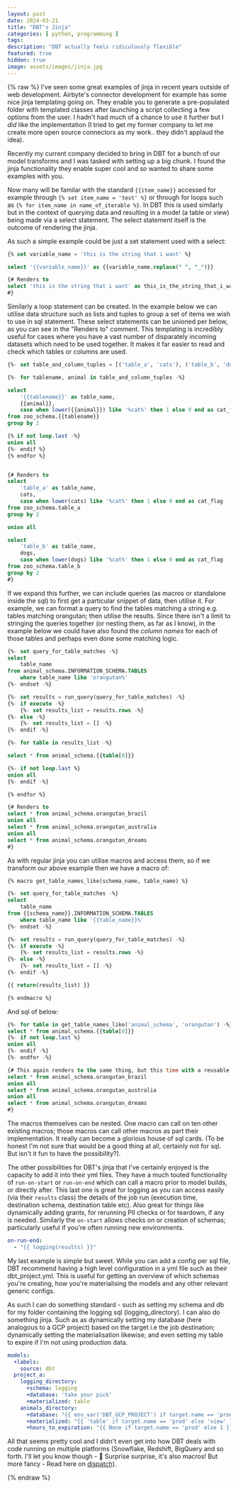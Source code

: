 ```yaml
---
layout: post
date: 2024-03-21
title: "DBT's Jinja"
categories: [ python, programming ]
tags: 
description: "DBT actually feels ridiculously flexible"
featured: true
hidden: true
image: assets/images/jinja.jpg
---
```

{% raw %}
I've seen some great examples of jinja in recent years outside of web development. Airbyte's connector development for example has some nice jinja templating going on. They enable you to generate a pre-populated folder with templated classes after launching a script collecting a few options from the user. I hadn't had much of a chance to use it further but I _did_ like the implementation (I tried to get my former company to let me create more open source connectors as my work.. they didn't applaud the idea).

Recently my current company decided to bring in DBT for a bunch of our model transforms and I was tasked with setting up a big chunk. I found the jinja functionality they enable super cool and so wanted to share some examples with you.

Now many will be familar with the standard `{{item_name}}` accessed for example through `{% set item_name = 'test' %}` or through for loops such as `{% for item_name in name_of_iterable %}`. In DBT this is used similarly but in the context of querying data and resulting in a model (a table or view) being made via a select statement. The select statement itself is the outcome of rendering the jinja. 

As such a simple example could be just a set statement used with a select:

```sql
{% set variable_name = 'this is the string that i want' %}

select '{{variable_name}}' as {{variable_name.replace(" ", "_")}}

{# Renders to
select 'this is the string that i want' as this_is_the_string_that_i_want
#}
```

Similarly a loop statement can be created. In the example below we can utilise data structure such as lists and tuples to group a set of items we wish to use in sql statement. These select statements can be unioned per below, as you can see in the "Renders to" comment. This templating is incredibly useful for cases where you have a vast number of disparately incoming datasets which need to be used together. It makes it far easier to read and check which tables or columns are used.

```sql
{%- set table_and_column_tuples = [('table_a', 'cats'), ('table_b', 'dogs')] -%}

{%- for tablename, animal in table_and_column_tuples -%}

select 
    '{{tablename}}' as table_name,
    {{animal}},
    case when lower({{animal}}) like '%cat%' then 1 else 0 end as cat_flag
from zoo_schema.{{tablename}}
group by 2

{% if not loop.last -%}
union all 
{%- endif %}
{% endfor %}


{# Renders to
select 
    'table_a' as table_name,
    cats,
    case when lower(cats) like '%cat%' then 1 else 0 end as cat_flag
from zoo_schema.table_a
group by 2

union all

select 
    'table_b' as table_name,
    dogs,
    case when lower(dogs) like '%cat%' then 1 else 0 end as cat_flag
from zoo_schema.table_b
group by 2
#}
```

If we expand this further, we can include queries (as macros or standalone inside the sql) to first get a particular snippet of data, then utilise it. For example, we can format a query to find the tables matching a string e.g. tables matching orangutan; then utilise the results. Since there isn't a limit to stringing the queries together (or nesting them, as far as I know), in the example below we could have also found the _column names_ for each of those tables and perhaps even done some matching logic. 

```sql
{%- set query_for_table_matches -%}
select 
    table_name 
from animal_schema.INFORMATION_SCHEMA.TABLES
    where table_name like 'orangutan%'
{%- endset -%}

{%- set results = run_query(query_for_table_matches) -%}
{%- if execute -%}
    {%- set results_list = results.rows -%}
{%- else -%}
    {%- set results_list = [] -%}
{%- endif -%}

{%- for table in results_list -%}

select * from animal_schema.{{table[0]}}

{%- if not loop.last %}
union all 
{%- endif -%}

{% endfor %}

{# Renders to
select * from animal_schema.orangutan_brazil
union all
select * from animal_schema.orangutan_australia
union all
select * from animal_schema.orangutan_dreams
#}
```

As with regular jinja you can utilise macros and access them, so if we transform our above example then we have a macro of:

```sql
{% macro get_table_names_like(schema_name, table_name) %}

{%- set query_for_table_matches -%}
select 
    table_name 
from {{schema_name}}.INFORMATION_SCHEMA.TABLES
    where table_name like '{{table_name}}%'
{%- endset -%}

{%- set results = run_query(query_for_table_matches) -%}
{%- if execute -%}
    {%- set results_list = results.rows -%}
{%- else -%}
    {%- set results_list = [] -%}
{%- endif -%}

{{ return(results_list) }}

{% endmacro %}
```

And sql of below:

```sql
{%- for table in get_table_names_like('animal_schema', 'orangutan') -%}
select * from animal_schema.{{table[0]}}
{%- if not loop.last %}
union all 
{%- endif -%}
{%- endfor -%}

{# This again renders to the same thing, but this time with a reusable macro and input arguments
select * from animal_schema.orangutan_brazil
union all
select * from animal_schema.orangutan_australia
union all
select * from animal_schema.orangutan_dreams
#}
```

The macros themselves can be nested. One macro can call on ten other existing macros; those macros can call other macros as part their implementation. It really can become a glorious house of sql cards. (To be honest I'm not sure that would be a good thing at all, certainly not for sql. But isn't it fun to have the possibility?). 

The other possibilities for DBT's jinja that I've certainly enjoyed is the capacity to add it into their yml files. They have a much touted functionality of `run-on-start` or `run-on-end` which can call a macro prior to model builds, or directly after. This last one is great for logging as you can access easily (via their `results` class) the details of the job run (execution time, destination schema, destination table etc). Also great for things like dynamically adding grants, for rerunning PII checks or for teardown, if any is needed. Similarly the `on-start` allows checks on or creation of schemas; particularly useful if you're often running new environments. 

```yml
on-run-end: 
  - "{{ logging(results) }}"
```

My last example is simple but sweet. While you can add a config per sql file, DBT recommend having a high level configuration in a yml file such as their dbt_project.yml. This is useful for getting an overview of which schemas you're creating, how you're materialising the models and any other relevant generic configs. 

As such I can do something standard - such as setting my schema and db for my folder containing the logging sql (logging_directory). I can also do something jinja. Such as as dynamically setting my database (here analogous to a GCP project) based on the target i.e the job destination; dynamically setting the materialisation likewise; and even setting my table to expire if I'm not using production data.

```yml
models:
  +labels:
    source: dbt
  project_a:
    logging_directory:
      +schema: logging
      +database: 'take your pick'
      +materialized: table
    animals_directory:
      +database: "{{ env_var('DBT_GCP_PROJECT') if target.name == 'prod' else 'a gcp project ID here' }}"
      +materialized: "{{ 'table' if target.name == 'prod' else 'view' }}"
      +hours_to_expiration: "{{ None if target.name == 'prod' else 1 }}"
```

All that seems pretty cool and I didn't even get into how DBT deals with code running on multiple platforms (Snowflake, Redshift, BigQuery and so forth. I'll let you know though - 🤫 Surprise surprise, it's also macros! But more fancy - Read here on [dispatch](https://docs.getdbt.com/reference/dbt-jinja-functions/dispatch)).

{% endraw %}